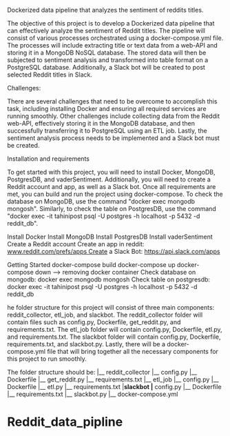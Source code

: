 
Dockerized data pipeline that analyzes the sentiment of reddits titles.

The objective of this project is to develop a Dockerized data pipeline that can effectively analyze the sentiment of Reddit titles. The pipeline will consist of various processes orchestrated using a docker-compose.yml file. The processes will include extracting title or text data from a web-API and storing it in a MongoDB NoSQL database. The stored data will then be subjected to sentiment analysis and transformed into table format on a PostgreSQL database. Additionally, a Slack bot will be created to post selected Reddit titles in Slack.

Challenges:

There are several challenges that need to be overcome to accomplish this task, including installing Docker and ensuring all required services are running smoothly. Other challenges include collecting data from the Reddit web-API, effectively storing it in the MongoDB database, and then successfully transferring it to PostgreSQL using an ETL job. Lastly, the sentiment analysis process needs to be implemented and a Slack bot must be created.

Installation and requirements

To get started with this project, you will need to install Docker, MongoDB, PostgresDB, and vaderSentiment. Additionally, you will need to create a Reddit account and app, as well as a Slack bot. Once all requirements are met, you can build and run the project using docker-compose. To check the database on MongoDB, use the command "docker exec mongodb mongosh". Similarly, to check the table on PostgresDB, use the command "docker exec -it tahinipost psql -U postgres -h localhost -p 5432 -d reddit_db".

Install Docker Install MongoDB Install PostgresDB Install vaderSentiment
Create a Reddit account Create an app in reddit: www.reddit.com/prefs/apps Create a Slack Bot: https://api.slack.com/apps


Getting Started
docker-compose build docker-compose up docker-compose down --> removing docker container
Check database on mongodb: docker exec mongodb mongosh Check table on postgresdb: docker exec -it tahinipost psql -U postgres -h localhost -p 5432 -d reddit_db




he folder structure for this project will consist of three main components: reddit_collector, etl_job, and slackbot. The reddit_collector folder will contain files such as config.py, Dockerfile, get_reddit.py, and requirements.txt. The etl_job folder will contain config.py, Dockerfile, etl.py, and requirements.txt. The slackbot folder will contain config.py, Dockerfile, requirements.txt, and slackbot.py. Lastly, there will be a docker-compose.yml file that will bring together all the necessary components for this project to run smoothly.

The folder structure should be:
|__ reddit_collector
    |__ config.py
    |__ Dockerfile 
    |__ get_reddit.py
    |__ requirements.txt 
|__ etl_job
    |__ config.py
    |__ Dockerfile
    |__ etl.py
    |__ requirements.txt
|__slackbot
    |__ config.py
    |__ Dockerfile
    |__ requirements.txt
    |__ slackbot.py
|__ docker-compose.yml
 

# Reddit_data_pipline
